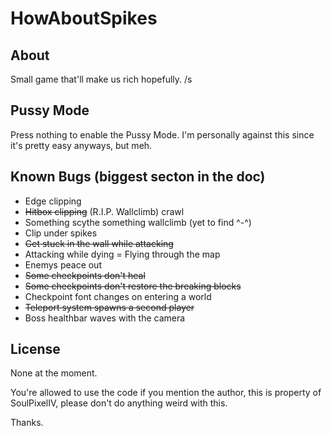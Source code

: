 # HowAboutSpikes

## About
Small game that'll make us rich hopefully. /s

## Pussy Mode
Press nothing to enable the Pussy Mode. I'm personally against this since it's pretty easy anyways, but meh.

## Known Bugs (biggest secton in the doc)
- Edge clipping
- ~~Hitbox clipping~~ (R.I.P. Wallclimb) crawl
- Something scythe something wallclimb (yet to find ^-^)
- Clip under spikes
- ~~Get stuck in the wall while attacking~~
- Attacking while dying = Flying through the map
- Enemys peace out
- ~~Some checkpoints don't heal~~
- ~~Some checkpoints don't restore the breaking blocks~~
- Checkpoint font changes on entering a world
- ~~Teleport system spawns a second player~~
- Boss healthbar waves with the camera

## License
None at the moment.

You're allowed to use the code if you mention the author, this is property of SoulPixelIV, please don't do anything weird with this.

Thanks.

